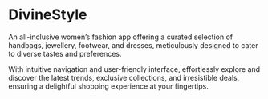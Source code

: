 # DivineStyle

An all-inclusive women’s fashion app offering a curated selection of handbags, jewellery,
footwear, and dresses, meticulously designed to cater to diverse tastes and preferences.

With intuitive navigation and user-friendly interface, effortlessly explore and discover the latest
trends, exclusive collections, and irresistible deals, ensuring a delightful shopping experience at
your fingertips.
